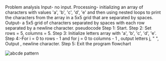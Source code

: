 Problem analysis
Input- no input.
Processing- initializing an array of characters with values 'a', 'b', 'c', 'd', 'e' and then using nested loops to print the characters from the array in a 5x5 grid that are separated by spaces.
Output- a 5x5 grid of characters separated by spaces with each row separated by a newline character.
pseudocode
Step 1: Start.
Step 2: Set rows = 5, columns = 5.
Step 3: Initialize letters array with 'a', 'b', 'c', 'd', 'e'.
Step 4:-For i = 0 to rows - 1 and for j = 0 to columns - 1 , output letters j, " ", Output , newline character.
Step 5:  Exit the program
flowchart

![abcde pattern](https://github.com/YohannesGezahegn/Binary-Bombers/assets/149233041/0683a1ef-0b14-42fc-bbf8-bfa7bab373ae)
